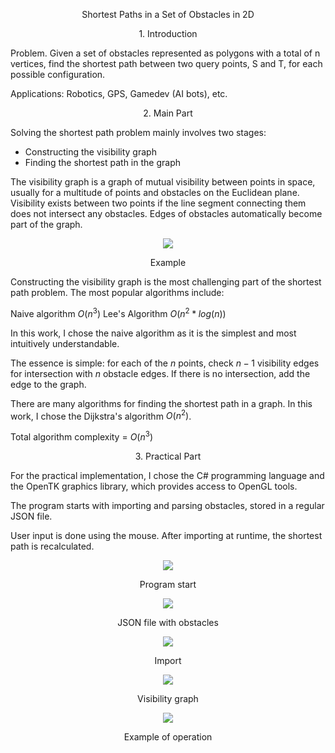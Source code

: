 <p align="center">Shortest Paths in a Set of Obstacles in 2D </p>
<p align="center">1. Introduction</p>
Problem. Given a set of obstacles represented as polygons with a total of n vertices, find the shortest path between two query points, S and T, for each possible configuration.

Applications: Robotics, GPS, Gamedev (AI bots), etc.

<p align="center">2. Main Part</p>
Solving the shortest path problem mainly involves two stages:

<ul>  
<li>Constructing the visibility graph</li>  
<li>Finding the shortest path in the graph</li>  
</ul>
The visibility graph is a graph of mutual visibility between points in space, usually for a multitude of points and obstacles on the Euclidean plane. Visibility exists between two points if the line segment connecting them does not intersect any obstacles. Edges of obstacles automatically become part of the graph.

<p align="center">
  <img src="https://github.com/DenDunno/ComputationalGeometry/blob/master/Report/graph.png?raw=true"/>
</p>
<p align="center">Example</p>
Constructing the visibility graph is the most challenging part of the shortest path problem. The most popular algorithms include:

Naive algorithm $O(n^3)$
Lee's Algorithm $O(n^2*log(n))$

In this work, I chose the naive algorithm as it is the simplest and most intuitively understandable.

The essence is simple: for each of the $n$ points, check $n - 1$ visibility edges for intersection with $n$ obstacle edges. If there is no intersection, add the edge to the graph.

There are many algorithms for finding the shortest path in a graph. In this work, I chose the Dijkstra's algorithm $O(n^2)$.

Total algorithm complexity = $O(n^3)$

<p align="center">3. Practical Part</p>
For the practical implementation, I chose the C# programming language and the OpenTK graphics library, which provides access to OpenGL tools.

The program starts with importing and parsing obstacles, stored in a regular JSON file.

User input is done using the mouse. After importing at runtime, the shortest path is recalculated.

<p align="center">
  <img src="https://github.com/DenDunno/ComputationalGeometry/blob/master/Report/Screenshot_1.png?raw=true"/>
</p>
<p align="center">Program start</p>
<p align="center">
  <img src="https://github.com/DenDunno/ComputationalGeometry/blob/master/Report/Screenshot_2.png?raw=true"/>
</p>
<p align="center">JSON file with obstacles</p>
<p align="center">
  <img src="https://github.com/DenDunno/ComputationalGeometry/blob/master/Report/Screenshot_3.png?raw=true"/>
</p>
<p align="center">Import</p>
<p align="center">
  <img src="https://github.com/DenDunno/ComputationalGeometry/blob/master/Report/Screenshot_5.png?raw=true"/>
</p>
<p align="center">Visibility graph</p>
<p align="center">
  <img src="https://github.com/DenDunno/ComputationalGeometry/blob/master/Report/Gif2.gif?raw=true"/>
</p>
<p align="center">Example of operation</p>
